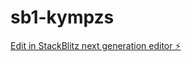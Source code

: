 # sb1-kympzs

[Edit in StackBlitz next generation editor ⚡️](https://stackblitz.com/~/github.com/obaxenon/sb1-kympzs)